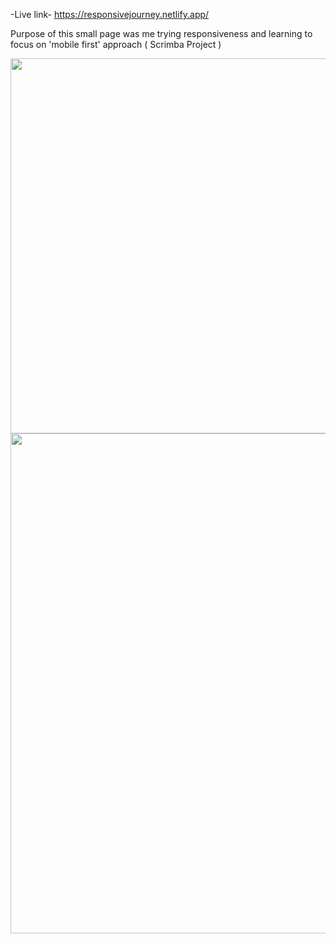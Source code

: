 
-Live link-  https://responsivejourney.netlify.app/

Purpose of this small page was me trying responsiveness and learning to focus on 'mobile first' approach ( Scrimba Project )

<div align=center>
<img src="https://user-images.githubusercontent.com/47979970/216446496-44d63470-fad5-46eb-bdfd-12178b897daa.png" width="800" height="600">

<img src="https://user-images.githubusercontent.com/47979970/216446499-f6bdd2a8-cfd2-4284-9ce0-d2693364c920.png" width="600" height="800">


  </div>


